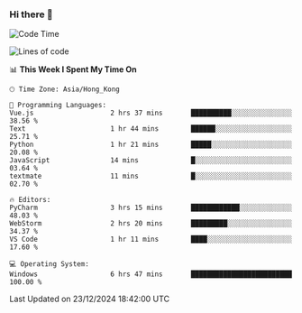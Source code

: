 ### Hi there 👋

<!--
**RoiexLee/RoiexLee** is a ✨ _special_ ✨ repository because its `README.md` (this file) appears on your GitHub profile.

Here are some ideas to get you started:

- 🔭 I’m currently working on ...
- 🌱 I’m currently learning ...
- 👯 I’m looking to collaborate on ...
- 🤔 I’m looking for help with ...
- 💬 Ask me about ...
- 📫 How to reach me: ...
- 😄 Pronouns: ...
- ⚡ Fun fact: ...
-->

<!--START_SECTION:waka-->
![Code Time](http://img.shields.io/badge/Code%20Time-793%20hrs%2043%20mins-blue)

![Lines of code](https://img.shields.io/badge/From%20Hello%20World%20I%27ve%20Written-38.4%20thousand%20lines%20of%20code-blue)

📊 **This Week I Spent My Time On** 

```text
🕑︎ Time Zone: Asia/Hong_Kong

💬 Programming Languages: 
Vue.js                   2 hrs 37 mins       ██████████░░░░░░░░░░░░░░░   38.56 % 
Text                     1 hr 44 mins        ██████░░░░░░░░░░░░░░░░░░░   25.71 % 
Python                   1 hr 21 mins        █████░░░░░░░░░░░░░░░░░░░░   20.08 % 
JavaScript               14 mins             █░░░░░░░░░░░░░░░░░░░░░░░░   03.64 % 
textmate                 11 mins             █░░░░░░░░░░░░░░░░░░░░░░░░   02.70 % 

🔥 Editors: 
PyCharm                  3 hrs 15 mins       ████████████░░░░░░░░░░░░░   48.03 % 
WebStorm                 2 hrs 20 mins       █████████░░░░░░░░░░░░░░░░   34.37 % 
VS Code                  1 hr 11 mins        ████░░░░░░░░░░░░░░░░░░░░░   17.60 % 

💻 Operating System: 
Windows                  6 hrs 47 mins       █████████████████████████   100.00 % 
```


 Last Updated on 23/12/2024 18:42:00 UTC
<!--END_SECTION:waka-->
